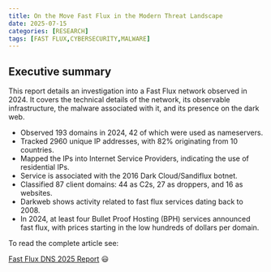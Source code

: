 ```yaml
---
title: On the Move Fast Flux in the Modern Threat Landscape
date: 2025-07-15
categories: [RESEARCH]
tags: [FAST FLUX,CYBERSECURITY,MALWARE]
---
```


## Executive summary

This report details an investigation into a Fast Flux network observed in 2024. It covers the technical details of the network, its observable infrastructure, the malware associated with it, and its presence on the dark web.

- Observed 193 domains in 2024, 42 of which were used as nameservers.
- Tracked 2960 unique IP addresses, with 82% originating from 10 countries.
- Mapped the IPs into Internet Service Providers, indicating the use of residential IPs.
- Service is associated with the 2016 Dark Cloud/Sandiflux botnet.
- Classified 87 client domains: 44 as C2s, 27 as droppers, and 16 as websites.
- Darkweb shows activity related to fast flux services dating back to 2008.
- In 2024, at least four Bullet Proof Hosting (BPH) services announced fast flux, with prices starting in the low hundreds of dollars per domain.

To read the complete article see:

[Fast Flux DNS 2025 Report](https://www.bitsight.com/blog/fast-flux-dns-2025-report) 😃
